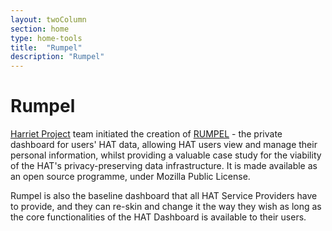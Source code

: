 ```yaml
---
layout: twoColumn
section: home
type: home-tools
title:  "Rumpel"
description: "Rumpel"
---
```


# Rumpel

[Harriet Project](http://hatresearch.org/Harriet/) team initiated the creation of [RUMPEL](https://github.com/Hub-of-all-Things/Rumpel) - the private dashboard for users' HAT data, allowing HAT users view and manage their personal information, whilst providing a valuable case study for the viability of the HAT's privacy-preserving data infrastructure. It is made available as an open source programme, under Mozilla Public License.

Rumpel is also the baseline dashboard that all HAT Service Providers have to provide, and they can re-skin and change it the way they wish as long as the core functionalities of the HAT Dashboard is available to their users.
